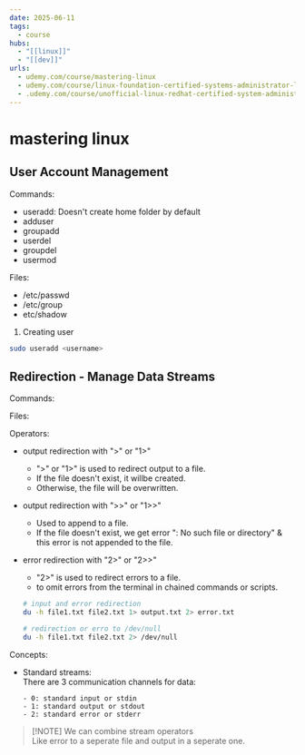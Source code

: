 ```yaml
---
date: 2025-06-11
tags:
  - course
hubs:
  - "[[linux]]"
  - "[[dev]]"
urls:
  - udemy.com/course/mastering-linux
  - udemy.com/course/linux-foundation-certified-systems-administrator-lfcs
  - .udemy.com/course/unofficial-linux-redhat-certified-system-administrator-rhcsa
---
```


# mastering linux

## User Account Management

Commands:

- useradd: Doesn't create home folder by default
- adduser
- groupadd
- userdel
- groupdel
- usermod

Files:

- /etc/passwd
- /etc/group
- etc/shadow

1. Creating user

```bash
sudo useradd <username>
```

## Redirection - Manage Data Streams

Commands:

Files:

Operators:

- output redirection with ">" or "1>"
  - ">" or "1>" is used to redirect output to a file.
  - If the file doesn't exist, it willbe created.
  - Otherwise, the file will be overwritten.
- output redirection with ">>" or "1>>"
  - Used to append to a file.
  - If the file doesn't exist, we get error ": No such file or directory" & this
    error is not appended to the file.
- error redirection with "2>" or "2>>"

  - "2>" is used to redirect errors to a file.
  - to omit errors from the terminal in chained commands or scripts.

  ```bash
  # input and error redirection
  du -h file1.txt file2.txt 1> output.txt 2> error.txt

  # redirection or erro to /dev/null
  du -h file1.txt file2.txt 2> /dev/null
  ```

Concepts:

- Standard streams:  
  There are 3 communication channels for data:

      - 0: standard input or stdin
      - 1: standard output or stdout
      - 2: standard error or stderr

> [!NOTE] We can combine stream operators  
> Like error to a seperate file and output in a seperate one.
